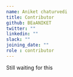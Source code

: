 ```yaml
---
name: Aniket chaturvedi
title: Contributor
github: BEaANIKET
twitter: ""
linkedin: ""
slack: ""
joining_date: ""
role : contributor
---
```


Still waiting for this
